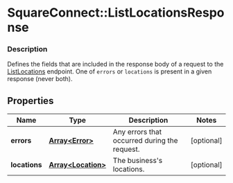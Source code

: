 # SquareConnect::ListLocationsResponse

### Description

Defines the fields that are included in the response body of a request to the [ListLocations](#endpoint-listlocations) endpoint.  One of `errors` or `locations` is present in a given response (never both).

## Properties
Name | Type | Description | Notes
------------ | ------------- | ------------- | -------------
**errors** | [**Array&lt;Error&gt;**](Error.md) | Any errors that occurred during the request. | [optional] 
**locations** | [**Array&lt;Location&gt;**](Location.md) | The business&#39;s locations. | [optional] 



